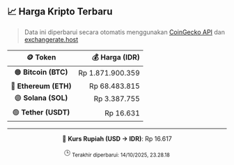 

<!-- HARGA_KRIPTO -->
## 📈 Harga Kripto Terbaru

> Data ini diperbarui secara otomatis menggunakan [CoinGecko API](https://www.coingecko.com/) dan [exchangerate.host](https://exchangerate.host/)

<div align="center">

| 🪙 Token | 💰 Harga (IDR) |
|:------:|---------------:|
| 🟠 **Bitcoin (BTC)**   | Rp 1.871.900.359 |
| 🔵 **Ethereum (ETH)**  | Rp 68.483.815 |
| 🟣 **Solana (SOL)**    | Rp 3.387.755 |
| 🟢 **Tether (USDT)**   | Rp 16.631 |

---

💱 **Kurs Rupiah (USD → IDR)**: Rp 16.617

🕒 <sub>Terakhir diperbarui: 14/10/2025, 23.28.18</sub>

</div>
<!-- /HARGA_KRIPTO -->